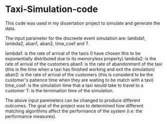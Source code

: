 # Taxi-Simulation-code

This code was used in my dissertation project to simulate and generate the data.

The input parameter for the discreete event simulation are: lambda1, lambda2, aban1, aban2, time_coef and T. 

lambda1: is the rate of arrival of the taxis (I have chosen this to be exponentially distributed due to its memoryless property) 
lambda2: is the rate of arrival of the customers
aban1: is the rate of abandonment of the taxi (this is the time when a taxi has finished working and exit the simulation)
aban2: is the rate of arrival of the customers (this is considerd to be the customer's patience time when they are waiting to be match with a taxi)
time_coef: is the simulation time that a taxi would take to travel to a customer
T: is the termination time of the simulation. 

The above input paremeters can be changed to produce different outcomes. The goal of the project was to determined how different matching algorithms affect the performance of the system (i.e: the performance measures). 
